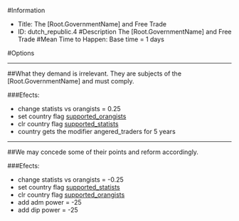#Information
 - Title: The [Root.GovernmentName] and Free Trade
 - ID: dutch_republic.4
#Description
The [Root.GovernmentName] and Free Trade
#Mean Time to Happen:
Base time = 1 days

#Options

___
##What they demand is irrelevant. They are subjects of the [Root.GovernmentName] and must comply.

###Efects:<ul><li>change statists vs orangists = 0.25</li><li>set country flag [supported_orangists](../flags/supported_orangists.md)</li><li>clr country flag [supported_statists](../flags/supported_statists.md)</li><li>country gets the modifier angered_traders for 5 years</li></ul>

___
##We may concede some of their points and reform accordingly.

###Efects:<ul><li>change statists vs orangists = -0.25</li><li>set country flag [supported_statists](../flags/supported_statists.md)</li><li>clr country flag [supported_orangists](../flags/supported_orangists.md)</li><li>add adm power = -25</li><li>add dip power = -25</li></ul>
